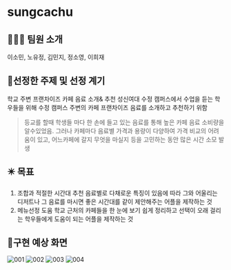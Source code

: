 # sungcachu

## 🧑‍🤝‍🧑 팀원 소개
이소민, 노유정, 김민지, 정소영, 이희재

## 🤔선정한 주제 및 선정 계기

학교 주변 프랜차이즈 카페 음료 소개& 추천
성신여대 수정 캠퍼스에서 수업을 듣는 학우들을 위해 수정 캠퍼스 주변의 카페 
프랜차이즈 음료를 소개하고 추천하기 위함
>등교를 할때 학생들 마다 한 손에 들고 있는 음료를 통해 높은 카페 음료 소비량을 알수있었음.
>그러나 카페마다 음료별 가격과 용량이 다양하여 가격 비교의 어려움이 있고, 어느카페에 갈지 무엇을 마실지 등을 고민하는 동안 많은 시간 소모 발생

## ✴️ 목표
1. 조합과 적절한 시간대 추천
음료별로 다채로운 특징이 있음에 따라 그와 
어울리는 디저트나 그 음료를 마시면 좋은 
시간대를 같이 제안해주는 어플을 제작하는 것
2. 메뉴선정 도움
학교 근처의 카페들을 한 눈에 보기 쉽게 정리하고 선택이 오래 걸리는 학우들에게 도움이 되는 어플을 제작하는 것

## 📱구현 예상 화면
![001](https://github.com/somin850/sungcachu/assets/132176662/55fdddfd-d158-49c7-925e-bb25ffd7027a)
![002](https://github.com/somin850/sungcachu/assets/132176662/24b4568b-f98e-4f68-a111-594b3cc12849)
![003](https://github.com/somin850/sungcachu/assets/132176662/eb5b5099-517a-468e-bbdf-675f03c9fd57)
![004](https://github.com/somin850/sungcachu/assets/132176662/26cf4bca-a3ab-4be0-a6f3-e180566a4e15)




